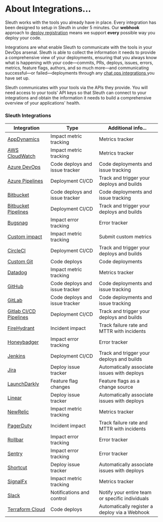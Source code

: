 # About Integrations...

Sleuth works with the tools you already have in place. Every integration has been designed to setup in Sleuth in under 5 minutes. Our **webhook** approach to [deploy registration](../modeling-your-deployments/code-deployments/how-to-register-a-deploy.md) means we support **every** possible way you deploy your code.

Integrations are what enable Sleuth to communicate with the tools in your DevOps arsenal. Sleuth is able to collect the information it needs to provide a comprehensive view of your deployments, ensuring that you always know what is happening with your code—commits, PRs, deploys, issues, errors, metrics, feature flags, authors, and so much more—and communicating successful—or failed—deployments through any [chat ops integrations ](about-integrations.md#chat-ops)you have set up.&#x20;

Sleuth communicates with your tools via the APIs they provide. You will need access to your tools' API keys so that Sleuth can connect to your integrations and obtain the information it needs to build a comprehensive overview of your applications' health.&#x20;

### Sleuth Integrations

| Integration                                                                                                                                           | Type                           | Additional info...                              |
| ----------------------------------------------------------------------------------------------------------------------------------------------------- | ------------------------------ | ----------------------------------------------- |
| [AppDynamics](impact-sources/metrics/appdynamics.md)                                                                                                  | Impact metric tracking         | Metrics tracker                                 |
| [AWS CloudWatch](impact-sources/metrics/aws-cloudwatch.md)                                                                                            | Impact metric tracking         | Metrics tracker                                 |
| [Azure DevOps](code-deployment/azure-devops.md)                                                                                                       | Code deploys and issue tracker | Code deployments and issue tracking             |
| [Azure Pipelines](code-deployment/azure-devops.md)                                                                                                    | Deployment CI/CD               | Track and trigger your deploys and builds       |
| [Bitbucket](code-deployment/bitbucket.md)                                                                                                             | Code deploys and issue tracker | Code deployments and issue tracking             |
| [Bitbucket Pipelines](builds/bitbucket-pipelines.md)                                                                                                  | Deployment CI/CD               | Track and trigger your deploys and builds       |
| [Bugsnag](impact-sources/errors/bugsnag.md)                                                                                                           | Impact error tracking          | Error tracker                                   |
| [Custom impact](impact-sources/metrics/custom.md)                                                                                                     | Impact metric tracking         | Submit custom metrics                           |
| [CircleCI](builds/circleci.md)                                                                                                                        | Deployment CI/CD               | Track and trigger your deploys and builds       |
| [Custom Git](https://github.com/sleuth-io/sleuth-gitbook-docs/tree/8c6f655818b14806b9a76252e4224c2ef29d58f6/integrations-1/code-deployment/custom.md) | Code deploys                   | Code deployments                                |
| [Datadog](impact-sources/metrics/datadog.md)                                                                                                          | Impact metric tracking         | Metrics tracker                                 |
| [GitHub](code-deployment/github.md)                                                                                                                   | Code deploys and issue tracker | Code deployments and issue tracking             |
| [GitLab](code-deployment/gitlab.md)                                                                                                                   | Code deploys and issue tracker | Code deployments and issue tracking             |
| [Gitlab CI/CD Pipelines](code-deployment/gitlab.md)                                                                                                   | Deployment CI/CD               | Track and trigger your deploys and builds       |
| [FireHydrant](incident-tracker-integrations/firehydrant.md)                                                                                           | Incident impact                | Track failure rate and MTTR with incidents      |
| [Honeybadger](impact-sources/errors/honeybadger.md)                                                                                                   | Impact error tracking          | Error tracker                                   |
| [Jenkins](builds/jenkins.md)                                                                                                                          | Deployment CI/CD               | Track and trigger your deploys and builds       |
| [Jira](issue-trackers/jira.md)                                                                                                                        | Deploy issue tracker           | Automatically associate issues with deploys     |
| [LaunchDarkly](feature-flags/launchdarkly.md)                                                                                                         | Feature flag changes           | Feature flags as a change source                |
| [Linear](issue-trackers/linear.md)                                                                                                                    | Deploy issue tracker           | Automatically associate issues with deploys     |
| [NewRelic](impact-sources/metrics/newrelic.md)                                                                                                        | Impact metric tracking         | Metrics tracker                                 |
| [PagerDuty](incident-tracker-integrations/pagerduty.md)                                                                                               | Incident impact                | Track failure rate and MTTR with incidents      |
| [Rollbar](impact-sources/errors/rollbar.md)                                                                                                           | Impact error tracking          | Error tracker                                   |
| [Sentry](impact-sources/errors/sentry.md)                                                                                                             | Impact error tracking          | Error tracker                                   |
| [Shortcut](issue-trackers/shortcut.md)                                                                                                                | Deploy issue tracker           | Automatically associate issues with deploys     |
| [SignalFx](impact-sources/metrics/signalfx.md)                                                                                                        | Impact metric tracking         | Metrics tracker                                 |
| [Slack](slack.md)                                                                                                                                     | Notifications and control      | Notify your entire team or specific individuals |
| [Terraform Cloud](https://www.terraform.io/cloud)                                                                                                     | Code deploys                   | Automatically register a deploy via a Webhook   |
